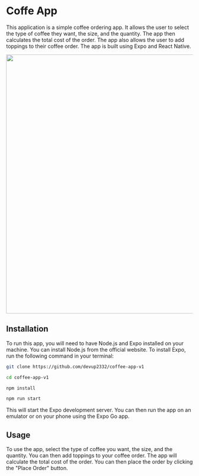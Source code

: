 # Coffe App

This application is a simple coffee ordering app. It allows the user to select the type of coffee they want, the size, and the quantity. The app then calculates the total cost of the order. The app also allows the user to add toppings to their coffee order. The app is built using Expo and React Native.

<p align="center">
    <img src="https://res.cloudinary.com/dder8kjda/image/upload/v1728654817/Screenshot_2024-10-11_08-52-59_pdioar.png" width="700"/>
</p>

## Installation

To run this app, you will need to have Node.js and Expo installed on your machine. You can install Node.js from the official website. To install Expo, run the following command in your terminal:

```bash
git clone https://github.com/devup2332/coffee-app-v1
```

```bash
cd coffee-app-v1
```

```bash
npm install
```

```bash
npm run start
```

This will start the Expo development server. You can then run the app on an emulator or on your phone using the Expo Go app.

## Usage

To use the app, select the type of coffee you want, the size, and the quantity. You can then add toppings to your coffee order. The app will calculate the total cost of the order. You can then place the order by clicking the "Place Order" button.

